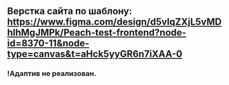 ## Верстка сайта по шаблону: https://www.figma.com/design/d5vlqZXjL5vMDhIhMgJMPk/Peach-test-frontend?node-id=8370-11&node-type=canvas&t=aHck5yyGR6n7iXAA-0
### !Адаптив не реализован.
